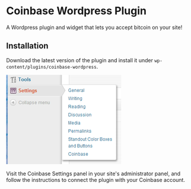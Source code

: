 # Coinbase Wordpress Plugin

A Wordpress plugin and widget that lets you accept bitcoin on your site!

## Installation

Download the latest version of the plugin and install it under `wp-content/plugins/coinbase-wordpress`.

![Screenshot](screenshot.png)

Visit the Coinbase Settings panel in your site's administrator panel, and follow the instructions to connect the plugin with your Coinbase account.
